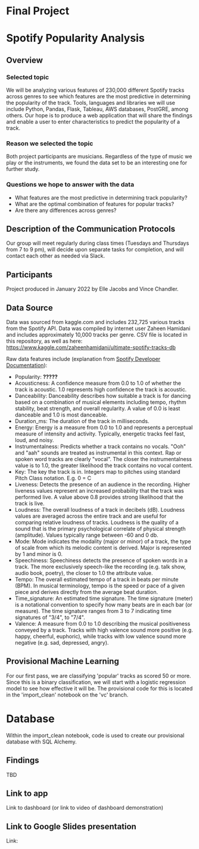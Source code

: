 # Final Project
# Spotify Popularity Analysis

## Overview
### Selected topic  
We will be analyzing various features of 230,000 different Spotify tracks across genres to see which features are the most predictive in determining the popularity of the track.  Tools, languages and libraries we will use include Python, Pandas, Flask, Tableau, AWS databases, PostGRE, among others.  Our hope is to produce a web application that will share the findings and enable a user to enter characteristics to predict the popularity of a track.  

### Reason we selected the topic  
Both project participants are musicians.  Regardless of the type of music we play or the instruments, we found the data set to be an interesting one for further study.  

### Questions we hope to answer with the data
* What features are the most predictive in determining track popularity?
* What are the optimal combination of features for popular tracks?
* Are there any differences across genres?

## Description of the Communication Protocols  
Our group will meet regularly during class times (Tuesdays and Thursdays from 7 to 9 pm), will decide upon separate tasks for completion, and will contact each other as needed via Slack.

## Participants  
Project produced in January 2022 by Elle Jacobs and Vince Chandler.

## Data Source  
Data was sourced from kaggle.com and includes 232,725 various tracks from the Spotify API.  Data was compiled by internet user Zaheen Hamidani and includes approximately 10,000 tracks per genre.  CSV file is located in this repository, as well as here: https://www.kaggle.com/zaheenhamidani/ultimate-spotify-tracks-db

Raw data features include (explanation from [Spotify Developer Documentation](https://developer.spotify.com/documentation/web-api/reference/#/operations/get-audio-features)):
* Popularity: **?????**
* Acousticness: A confidence measure from 0.0 to 1.0 of whether the track is acoustic. 1.0 represents high confidence the track is acoustic.
* Danceability: Danceability describes how suitable a track is for dancing based on a combination of musical elements including tempo, rhythm stability, beat strength, and overall regularity. A value of 0.0 is least danceable and 1.0 is most danceable.
* Duration_ms: The duration of the track in milliseconds.
* Energy: Energy is a measure from 0.0 to 1.0 and represents a perceptual measure of intensity and activity. Typically, energetic tracks feel fast, loud, and noisy. 
* Instrumentalness: Predicts whether a track contains no vocals. "Ooh" and "aah" sounds are treated as instrumental in this context. Rap or spoken word tracks are clearly "vocal". The closer the instrumentalness value is to 1.0, the greater likelihood the track contains no vocal content. 
* Key: The key the track is in. Integers map to pitches using standard Pitch Class notation. E.g. 0 = C
* Liveness: Detects the presence of an audience in the recording. Higher liveness values represent an increased probability that the track was performed live. A value above 0.8 provides strong likelihood that the track is live.
* Loudness: The overall loudness of a track in decibels (dB). Loudness values are averaged across the entire track and are useful for comparing relative loudness of tracks. Loudness is the quality of a sound that is the primary psychological correlate of physical strength (amplitude). Values typically range between -60 and 0 db.
* Mode: Mode indicates the modality (major or minor) of a track, the type of scale from which its melodic content is derived. Major is represented by 1 and minor is 0.
* Speechiness: Speechiness detects the presence of spoken words in a track. The more exclusively speech-like the recording (e.g. talk show, audio book, poetry), the closer to 1.0 the attribute value. 
* Tempo: The overall estimated tempo of a track in beats per minute (BPM). In musical terminology, tempo is the speed or pace of a given piece and derives directly from the average beat duration.
* Time_signature: An estimated time signature. The time signature (meter) is a notational convention to specify how many beats are in each bar (or measure). The time signature ranges from 3 to 7 indicating time signatures of "3/4", to "7/4".
* Valence: A measure from 0.0 to 1.0 describing the musical positiveness conveyed by a track. Tracks with high valence sound more positive (e.g. happy, cheerful, euphoric), while tracks with low valence sound more negative (e.g. sad, depressed, angry).

## Provisional Machine Learning  
For our first pass, we are classifying 'popular' tracks as scored 50 or more.  Since this is a binary classification, we will start with a logistic regression model to see how effective it will be.  The provisional code for this is located in the 'import_clean' notebook on the 'vc' branch.

# Database  
Within the import_clean notebook, code is used to create our provisional database with SQL Alchemy.

## Findings  
TBD

## Link to app  
Link to dashboard (or link to video of dashboard demonstration)

## Link to Google Slides presentation  
Link: 

